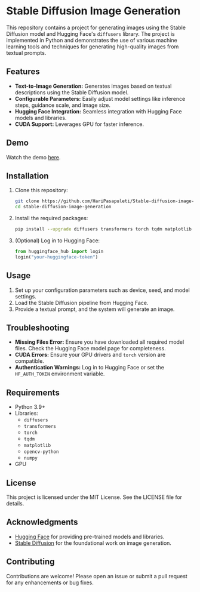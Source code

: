 # Stable Diffusion Image Generation

This repository contains a project for generating images using the Stable Diffusion model and Hugging Face's `diffusers` library. The project is implemented in Python and demonstrates the use of various machine learning tools and techniques for generating high-quality images from textual prompts.

## Features

- **Text-to-Image Generation:** Generates images based on textual descriptions using the Stable Diffusion model.
- **Configurable Parameters:** Easily adjust model settings like inference steps, guidance scale, and image size.
- **Hugging Face Integration:** Seamless integration with Hugging Face models and libraries.
- **CUDA Support:** Leverages GPU for faster inference.

## Demo

Watch the demo [here](https://www.youtube.com/watch?v=F6JGbFse62U).

## Installation

1. Clone this repository:
   ```bash
   git clone https://github.com/HariPasapuleti/Stable-diffusion-image-generation
   cd stable-diffusion-image-generation
   ```

2. Install the required packages:
   ```bash
   pip install --upgrade diffusers transformers torch tqdm matplotlib opencv-python pandas numpy
   ```

3. (Optional) Log in to Hugging Face:
   ```python
   from huggingface_hub import login
   login("your-huggingface-token")
   ```

## Usage

1. Set up your configuration parameters such as device, seed, and model settings.
2. Load the Stable Diffusion pipeline from Hugging Face.
3. Provide a textual prompt, and the system will generate an image.

## Troubleshooting

- **Missing Files Error:** Ensure you have downloaded all required model files. Check the Hugging Face model page for completeness.
- **CUDA Errors:** Ensure your GPU drivers and `torch` version are compatible.
- **Authentication Warnings:** Log in to Hugging Face or set the `HF_AUTH_TOKEN` environment variable.

## Requirements

- Python 3.9+
- Libraries:
  - `diffusers`
  - `transformers`
  - `torch`
  - `tqdm`
  - `matplotlib`
  - `opencv-python`
  - `numpy`
- GPU

## License

This project is licensed under the MIT License. See the LICENSE file for details.

## Acknowledgments

- [Hugging Face](https://huggingface.co/) for providing pre-trained models and libraries.
- [Stable Diffusion](https://github.com/CompVis/stable-diffusion) for the foundational work on image generation.

## Contributing

Contributions are welcome! Please open an issue or submit a pull request for any enhancements or bug fixes.

